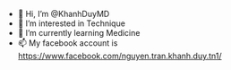- 👋 Hi, I’m @KhanhDuyMD
- 👀 I’m interested in Technique
- 🌱 I’m currently learning Medicine
- 📫 My facebook account is https://www.facebook.com/nguyen.tran.khanh.duy.tn1/

<!---
KhanhDuyMD/KhanhDuyMD is a ✨ special ✨ repository because its `README.md` (this file) appears on your GitHub profile.
You can click the Preview link to take a look at your changes.
--->
